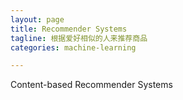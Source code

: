 ```yaml
---
layout: page
title: Recommender Systems
tagline: 根据爱好相似的人来推荐商品
categories: machine-learning

---
```


Content-based Recommender Systems
